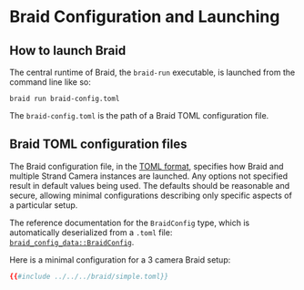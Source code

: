 # Braid Configuration and Launching

## How to launch Braid

The central runtime of Braid, the `braid-run` executable, is launched from the
command line like so:

```ignore
braid run braid-config.toml
```

The `braid-config.toml` is the path of a Braid TOML configuration file.

## Braid TOML configuration files

The Braid configuration file, in the [TOML format](https://toml.io/), specifies
how Braid and multiple Strand Camera instances are launched. Any options not
specified result in default values being used. The defaults should be reasonable
and secure, allowing minimal configurations describing only specific aspects of
a particular setup.

The reference documentation for the `BraidConfig` type, which is automatically
deserialized from a `.toml` file:
[`braid_config_data::BraidConfig`](https://strawlab.org/strand-braid-api-docs/latest/braid_config_data/struct.BraidConfig.html).

Here is a minimal configuration for a 3 camera Braid setup:

```toml
{{#include ../../../braid/simple.toml}}
```
